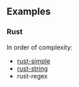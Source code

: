 ## Examples

### Rust

In order of complexity:

* [rust-simple](rust-simple)
* [rust-string](rust-string)
* rust-regex